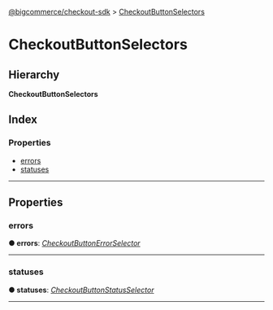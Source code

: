 [@bigcommerce/checkout-sdk](../README.md) > [CheckoutButtonSelectors](../interfaces/checkoutbuttonselectors.md)

# CheckoutButtonSelectors

## Hierarchy

**CheckoutButtonSelectors**

## Index

### Properties

* [errors](checkoutbuttonselectors.md#errors)
* [statuses](checkoutbuttonselectors.md#statuses)

---

## Properties

<a id="errors"></a>

###  errors

**● errors**: *[CheckoutButtonErrorSelector](../classes/checkoutbuttonerrorselector.md)*

___
<a id="statuses"></a>

###  statuses

**● statuses**: *[CheckoutButtonStatusSelector](../classes/checkoutbuttonstatusselector.md)*

___

